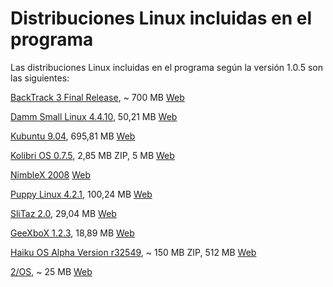 # Distribuciones Linux incluidas en el programa #

Las distribuciones Linux incluidas en el programa según la versión 1.0.5 son las siguientes:

[BackTrack 3 Final Release](http://cesium.di.uminho.pt/pub/backtrack/bt3-final.iso), ~ 700 MB [Web](http://www.remote-exploit.org/backtrack.html)

[Damm Small Linux 4.4.10](ftp://ibiblio.org/pub/Linux/distributions/damnsmall/current/dsl-4.4.10-initrd.iso), 50,21 MB [Web](http://www.damnsmalllinux.org/index_es.html)

[Kubuntu 9.04](ftp://ftp.rediris.es/sites/releases.ubuntu.com/releases/kubuntu/jaunty/kubuntu-9.04-desktop-i386.iso), 695,81 MB [Web](http://www.kubuntu.org/)

[Kolibri OS 0.7.5](http://kolibrios.org/load.cgi?distro/last/kolibri_iso_en.zip), 2,85 MB ZIP, 5 MB [Web](http://www.kolibrios.org/)

[NimbleX 2008](http://nimblex.artjunkie.org/NimbleX-2008.iso) [Web](http://www.nimblex.net/)

[Puppy Linux 4.2.1](ftp://ibiblio.org/pub/linux/distributions/puppylinux/puppy-4.2.1-k2.6.25.16-seamonkey.iso), 100,24 MB [Web](http://www.puppylinux.org/)

[SliTaz 2.0](http://mirror.switch.ch/ftp/mirror/slitaz/iso/2.0/slitaz-2.0.iso), 29,04 MB [Web](http://www.slitaz.org/)

[GeeXboX 1.2.3](http://www1.geexbox.org/releases/1.2.3/geexbox-1.2.3-en.i386.glibc.iso), 18,89 MB [Web](http://geexbox.org/en/index.html)

[Haiku OS Alpha Version r32549](http://haiku-files.org/raw/haiku-pre-alpha-r31435-raw.zip), ~ 150 MB ZIP, 512 MB [Web](http://www.haiku-os.org/)

[2/OS](http://meos.sourceforge.net/), ~ 25 MB [Web](http://meos.sourceforge.net/)